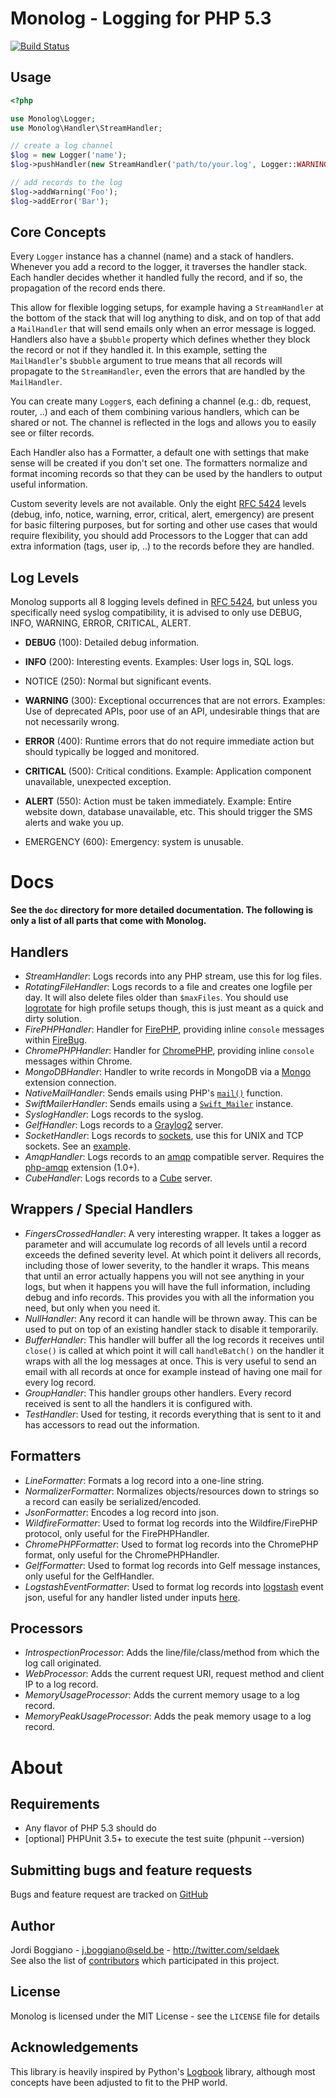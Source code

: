 Monolog - Logging for PHP 5.3
=============================

[![Build Status](https://secure.travis-ci.org/Seldaek/monolog.png)](http://travis-ci.org/Seldaek/monolog)

Usage
-----

```php
<?php

use Monolog\Logger;
use Monolog\Handler\StreamHandler;

// create a log channel
$log = new Logger('name');
$log->pushHandler(new StreamHandler('path/to/your.log', Logger::WARNING));

// add records to the log
$log->addWarning('Foo');
$log->addError('Bar');
```

Core Concepts
-------------

Every `Logger` instance has a channel (name) and a stack of handlers. Whenever
you add a record to the logger, it traverses the handler stack. Each handler
decides whether it handled fully the record, and if so, the propagation of the
record ends there.

This allow for flexible logging setups, for example having a `StreamHandler` at
the bottom of the stack that will log anything to disk, and on top of that add
a `MailHandler` that will send emails only when an error message is logged.
Handlers also have a `$bubble` property which defines whether they block the
record or not if they handled it. In this example, setting the `MailHandler`'s
`$bubble` argument to true means that all records will propagate to the
`StreamHandler`, even the errors that are handled by the `MailHandler`.

You can create many `Logger`s, each defining a channel (e.g.: db, request,
router, ..) and each of them combining various handlers, which can be shared
or not. The channel is reflected in the logs and allows you to easily see or
filter records.

Each Handler also has a Formatter, a default one with settings that make sense
will be created if you don't set one. The formatters normalize and format
incoming records so that they can be used by the handlers to output useful
information.

Custom severity levels are not available. Only the eight
[RFC 5424](http://tools.ietf.org/html/rfc5424) levels (debug, info, notice,
warning, error, critical, alert, emergency) are present for basic filtering
purposes, but for sorting and other use cases that would require
flexibility, you should add Processors to the Logger that can add extra
information (tags, user ip, ..) to the records before they are handled.

Log Levels
----------

Monolog supports all 8 logging levels defined in
[RFC 5424](http://tools.ietf.org/html/rfc5424), but unless you specifically
need syslog compatibility, it is advised to only use DEBUG, INFO, WARNING,
ERROR, CRITICAL, ALERT.

- **DEBUG** (100): Detailed debug information.

- **INFO** (200): Interesting events. Examples: User logs in, SQL logs.

- NOTICE (250): Normal but significant events.

- **WARNING** (300): Exceptional occurrences that are not errors. Examples:
  Use of deprecated APIs, poor use of an API, undesirable things that are not
  necessarily wrong.

- **ERROR** (400): Runtime errors that do not require immediate action but
  should typically be logged and monitored.

- **CRITICAL** (500): Critical conditions. Example: Application component
  unavailable, unexpected exception.

- **ALERT** (550): Action must be taken immediately. Example: Entire website
  down, database unavailable, etc. This should trigger the SMS alerts and wake
  you up.

- EMERGENCY (600): Emergency: system is unusable.

Docs
====

**See the `doc` directory for more detailed documentation.
The following is only a list of all parts that come with Monolog.**

Handlers
--------

- _StreamHandler_: Logs records into any PHP stream, use this for log files.
- _RotatingFileHandler_: Logs records to a file and creates one logfile per day.
  It will also delete files older than `$maxFiles`. You should use
  [logrotate](http://linuxcommand.org/man_pages/logrotate8.html) for high profile
  setups though, this is just meant as a quick and dirty solution.
- _FirePHPHandler_: Handler for [FirePHP](http://www.firephp.org/), providing
  inline `console` messages within [FireBug](http://getfirebug.com/).
- _ChromePHPHandler_: Handler for [ChromePHP](http://www.chromephp.com/), providing
  inline `console` messages within Chrome.
- _MongoDBHandler_: Handler to write records in MongoDB via a
  [Mongo](http://pecl.php.net/package/mongo) extension connection.
- _NativeMailHandler_: Sends emails using PHP's
  [`mail()`](http://php.net/manual/en/function.mail.php) function.
- _SwiftMailerHandler_: Sends emails using a [`Swift_Mailer`](http://swiftmailer.org/) instance.
- _SyslogHandler_: Logs records to the syslog.
- _GelfHandler_: Logs records to a [Graylog2](http://www.graylog2.org) server.
- _SocketHandler_: Logs records to [sockets](http://php.net/fsockopen), use this
  for UNIX and TCP sockets. See an [example](https://github.com/Seldaek/monolog/blob/master/doc/sockets.md).
- _AmqpHandler_: Logs records to an [amqp](http://www.amqp.org/) compatible
  server. Requires the [php-amqp](http://pecl.php.net/package/amqp) extension (1.0+).
- _CubeHandler_: Logs records to a [Cube](http://square.github.com/cube/) server.

Wrappers / Special Handlers
---------------------------

- _FingersCrossedHandler_: A very interesting wrapper. It takes a logger as
  parameter and will accumulate log records of all levels until a record
  exceeds the defined severity level. At which point it delivers all records,
  including those of lower severity, to the handler it wraps. This means that
  until an error actually happens you will not see anything in your logs, but
  when it happens you will have the full information, including debug and info
  records. This provides you with all the information you need, but only when
  you need it.
- _NullHandler_: Any record it can handle will be thrown away. This can be used
  to put on top of an existing handler stack to disable it temporarily.
- _BufferHandler_: This handler will buffer all the log records it receives
  until `close()` is called at which point it will call `handleBatch()` on the
  handler it wraps with all the log messages at once. This is very useful to
  send an email with all records at once for example instead of having one mail
  for every log record.
- _GroupHandler_: This handler groups other handlers. Every record received is
  sent to all the handlers it is configured with.
- _TestHandler_: Used for testing, it records everything that is sent to it and
  has accessors to read out the information.

Formatters
----------

- _LineFormatter_: Formats a log record into a one-line string.
- _NormalizerFormatter_: Normalizes objects/resources down to strings so a record can easily be serialized/encoded.
- _JsonFormatter_: Encodes a log record into json.
- _WildfireFormatter_: Used to format log records into the Wildfire/FirePHP protocol, only useful for the FirePHPHandler.
- _ChromePHPFormatter_: Used to format log records into the ChromePHP format, only useful for the ChromePHPHandler.
- _GelfFormatter_: Used to format log records into Gelf message instances, only useful for the GelfHandler.
- _LogstashEventFormatter_: Used to format log records into [logstash](http://logstash.net/) event json, useful for any handler listed under inputs [here](http://logstash.net/docs/1.1.1/).

Processors
----------

- _IntrospectionProcessor_: Adds the line/file/class/method from which the log call originated.
- _WebProcessor_: Adds the current request URI, request method and client IP to a log record.
- _MemoryUsageProcessor_: Adds the current memory usage to a log record.
- _MemoryPeakUsageProcessor_: Adds the peak memory usage to a log record.

About
=====

Requirements
------------

- Any flavor of PHP 5.3 should do
- [optional] PHPUnit 3.5+ to execute the test suite (phpunit --version)

Submitting bugs and feature requests
------------------------------------

Bugs and feature request are tracked on [GitHub](https://github.com/Seldaek/monolog/issues)

Author
------

Jordi Boggiano - <j.boggiano@seld.be> - <http://twitter.com/seldaek><br />
See also the list of [contributors](https://github.com/Seldaek/monolog/contributors) which participated in this project.

License
-------

Monolog is licensed under the MIT License - see the `LICENSE` file for details

Acknowledgements
----------------

This library is heavily inspired by Python's [Logbook](http://packages.python.org/Logbook/)
library, although most concepts have been adjusted to fit to the PHP world.
